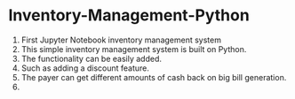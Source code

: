 # Inventory-Management-Python
1. First Jupyter Notebook inventory management system
2. This simple inventory management system is built on Python.
3. The functionality can be easily added.
4. Such as adding a discount feature.
5. The payer can get different amounts of cash back on big bill generation.
6.
